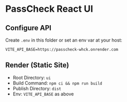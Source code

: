# PassCheck React UI

## Configure API
Create `.env` in this folder or set an env var at your host:
```
VITE_API_BASE=https://passcheck-whck.onrender.com
```

## Render (Static Site)
- Root Directory: `ui`
- Build Command: `npm ci && npm run build`
- Publish Directory: `dist`
- Env: `VITE_API_BASE` as above
